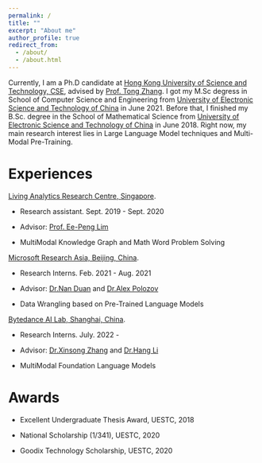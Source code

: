 ```yaml
---
permalink: /
title: ""
excerpt: "About me"
author_profile: true
redirect_from: 
  - /about/
  - /about.html
---
```


Currently, I am a Ph.D candidate at <a href=http://www.scse.uestc.edu.cn/>Hong Kong University of Science and Technology, CSE</a>, advised by <a href=http://tongzhang-ml.org//>Prof. Tong Zhang</a>. I got my M.Sc degress in School of Computer Science and Engineering from  <a href=https://www.uestc.edu.cn//>University of Electronic Science and Technology of China</a> in June 2021. Before that, I finished my B.Sc. degree in the School of Mathematical Science from <a href=https://www.uestc.edu.cn//>University of Electronic Science and Technology of China</a> in June 2018. 
    Right now, my main research interest lies in Large Language Model techniques and Multi-Modal Pre-Training.

Experiences
======


<p><a href="https://larc.smu.edu.sg/"><span class="author">Living Analytics Research Centre, Singapore</span></a>. </p>

- Research assistant. Sept. 2019 - Sept. 2020 

- Advisor: <a href="https://sites.google.com/site/aseplim/"><span class="author">Prof. Ee-Peng Lim</span></a> <br>
- MultiModal Knowledge Graph and Math Word Problem Solving 


<p><a href=""><span class="author">Microsoft Research Asia, Beijing, China</span></a>. </p>

- Research Interns. Feb. 2021 - Aug. 2021 

- Advisor: <a href="https://nanduan.github.io/"><span class="author">Dr.Nan Duan</span></a> and <a href="https://alexpolozov.com/"><span class="author">Dr.Alex Polozov</span></a> <br>
- Data Wrangling based on Pre-Trained Language Models

<p><a href=""><span class="author">Bytedance AI Lab, Shanghai, China</span></a>. </p>

- Research Interns. July. 2022 - 

- Advisor: <a href="https://scholar.google.com/citations?user=BnSQUocAAAAJ&hl=zh-CN"><span class="author">Dr.Xinsong Zhang</span></a> and <a href="https://scholar.google.com/citations?user=nTl5mSwAAAAJ&hl=zh-CN"><span class="author">Dr.Hang Li</span></a> <br>
- MultiModal Foundation Language Models


Awards
======



- Excellent Undergraduate Thesis Award, UESTC, 2018 <vr>

- National Scholarship (1/341), UESTC, 2020 <vr>	

- Goodix Technology Scholarship, UESTC, 2020 <vr>


